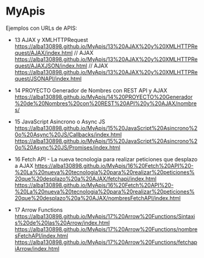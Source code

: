 # MyApis
Ejemplos con URLs de APIS:

- 13 AJAX y XMLHTTPRequest
https://alba130898.github.io/MyApis/13%20AJAX%20y%20XMLHTTPRequest/AJAX/index.html // AJAX
https://alba130898.github.io/MyApis/13%20AJAX%20y%20XMLHTTPRequest/AJAXJSON/index.html // AJAX
https://alba130898.github.io/MyApis/13%20AJAX%20y%20XMLHTTPRequest/JSONAPI/index.html

- 14 PROYECTO Generador de Nombres con REST API y AJAX
https://alba130898.github.io/MyApis/14%20PROYECTO%20Generador%20de%20Nombres%20con%20REST%20API%20y%20AJAX/nombres/

- 15 JavaScript Asincrono o Async JS
https://alba130898.github.io/MyApis/15%20JavaScript%20Asincrono%20o%20Async%20JS/Callbacks/index.html
https://alba130898.github.io/MyApis/15%20JavaScript%20Asincrono%20o%20Async%20JS/Promises/index.html

- 16 Fetch API - La nueva tecnologia para realizar peticiones que desplazo a AJAX
https://alba130898.github.io/MyApis/16%20Fetch%20API%20-%20La%20nueva%20tecnologia%20para%20realizar%20peticiones%20que%20desplazo%20a%20AJAX/fetchapi/index.html
https://alba130898.github.io/MyApis/16%20Fetch%20API%20-%20La%20nueva%20tecnologia%20para%20realizar%20peticiones%20que%20desplazo%20a%20AJAX/nombresFetchAPI/index.html

- 17 Arrow Functions
https://alba130898.github.io/MyApis/17%20Arrow%20Functions/Sintaxis%20de%20las%20Arrow/index.html
https://alba130898.github.io/MyApis/17%20Arrow%20Functions/nombresFetchAPI/index.html
https://alba130898.github.io/MyApis/17%20Arrow%20Functions/fetchapiArrow/index.html

